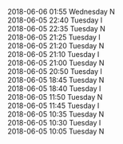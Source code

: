 2018-06-06 01:55 Wednesday  N  
2018-06-05 22:40 Tuesday  I  
2018-06-05 22:35 Tuesday  N  
2018-06-05 21:25 Tuesday  I  
2018-06-05 21:20 Tuesday  N  
2018-06-05 21:10 Tuesday  I  
2018-06-05 21:00 Tuesday  N  
2018-06-05 20:50 Tuesday  I  
2018-06-05 18:45 Tuesday  N  
2018-06-05 18:40 Tuesday  I  
2018-06-05 11:50 Tuesday  N  
2018-06-05 11:45 Tuesday  I  
2018-06-05 10:35 Tuesday  N  
2018-06-05 10:30 Tuesday  I  
2018-06-05 10:05 Tuesday  N  
